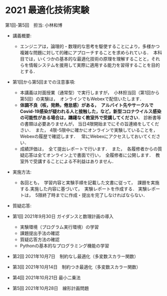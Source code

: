 # 2021 最適化技術実験

第1回-第5回　担当: 小林和博

- 講義概要: 
  - エンジニアは，論理的・数理的な思考を駆使することにより，多様かつ複雑な問題に対して的確にアプローチすることを求められている．　本科目では，いくつかの基本的な最適化技術の原理を理解することと，それらを情報システムを援用して実際に適用する能力を習得することを目的とする．

- 第1回から第5回までの注意事項:
  - 本講義は対面授業（通常型）で実行しますが，　小林担当回（第1回から第5回）の実験は，　オンラインでもWebexで配信いたします．
  - **体調不良（咳，発熱，倦怠感）がある，　アルバイト先やサークルでCovid-19感染が疑われる人と接触した，など，新型コロナウイルス感染の可能性がある場合は，躊躇なく教室外で受講してください**． 診断書等の書類は必要ありませんが， 当日4限開始までにその旨連絡をしてください．　また， 4限-5限中に確かにオンラインで実験していることを， Webexの履歴で確認します．　 常にWebexにアクセスしておいてください． 
  - 成績評価は，　全て提出レポートで行います．　また，　各履修者からの質疑応答は全てオンライン上で書面で行い，　全履修者に公開します．　教室外で受講することによる不利益はありません．

- 実施方法: 
  - 各回とも，　学習内容と実験手順を記載した文書に従って，　課題を実施する.実施した内容に基づいて，　実験レポートを作成する． 実験レポートは，　5限終了時までに作成・提出を完了しなければならない．　

- 質疑応答: 

- 第1回 2021年9月30日  ガイダンスと数理計画の導入
  - 実験環境（プログラム実行環境）の学習
  - 課題提出手法の確認
  - 質疑応答方法の確認
  - Pythonの基本的なプログラミング機能の学習

- 第2回 2021年10月7日　制約なし最適化（多変数スカラー関数）

- 第3回 2021年10月14日　制約つき最適化（多変数スカラー関数）

- 第4回 2021年10月21日 最小二乗法

- 第5回 2021年10月28日　線形計画問題

